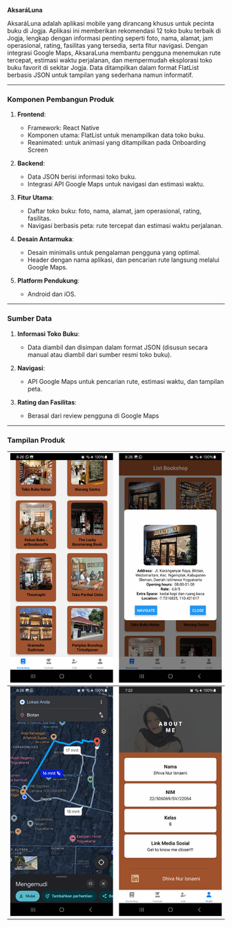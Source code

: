 **AksaráLuna**  

AksaráLuna adalah aplikasi mobile yang dirancang khusus untuk pecinta buku di Jogja. Aplikasi ini memberikan rekomendasi 12 toko buku terbaik di Jogja, lengkap dengan informasi penting seperti foto, nama, alamat, jam operasional, rating, fasilitas yang tersedia, serta fitur navigasi. Dengan integrasi Google Maps, AksaraLuna membantu pengguna menemukan rute tercepat, estimasi waktu perjalanan, dan mempermudah eksplorasi toko buku favorit di sekitar Jogja. Data ditampilkan dalam format FlatList berbasis JSON untuk tampilan yang sederhana namun informatif.  

---

### **Komponen Pembangun Produk**  
1. **Frontend**:  
   - Framework: React Native  
   - Komponen utama: FlatList untuk menampilkan data toko buku.  
   - Reanimated: untuk animasi yang ditampilkan pada Onboarding Screen  

2. **Backend**:  
   - Data JSON berisi informasi toko buku.  
   - Integrasi API Google Maps untuk navigasi dan estimasi waktu.  

3. **Fitur Utama**:  
   - Daftar toko buku: foto, nama, alamat, jam operasional, rating, fasilitas.  
   - Navigasi berbasis peta: rute tercepat dan estimasi waktu perjalanan.  

4. **Desain Antarmuka**:  
   - Desain minimalis untuk pengalaman pengguna yang optimal.  
   - Header dengan nama aplikasi, dan pencarian rute langsung melalui Google Maps.  

5. **Platform Pendukung**:  
   - Android dan iOS.  

---

### **Sumber Data**  
1. **Informasi Toko Buku**:  
   - Data diambil dan disimpan dalam format JSON (disusun secara manual atau diambil dari sumber resmi toko buku).  

2. **Navigasi**:  
   - API Google Maps untuk pencarian rute, estimasi waktu, dan tampilan peta.  

3. **Rating dan Fasilitas**:  
   - Berasal dari review pengguna di Google Maps  

---

### **Tampilan Produk**  

| ![Tampilan 1](1.jpg) | ![Tampilan 2](Screenshot_20241215_082615_AksarLuna.jpg) |  
|-----------------------|-------------------------------------------------------|  
| ![Tampilan 3](2.jpg) | ![Tampilan 4](Screenshot_20241215_072242_AksarLuna.jpg) |  
